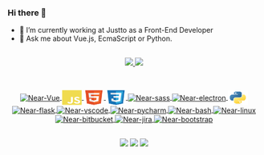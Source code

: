 ### Hi there 👋
- 🔭 I’m currently working at Justto as a Front-End Developer
- 💬 Ask me about Vue.js, EcmaScript or Python.

##

<div align="center">
  <a href="https://github.com/willvitorino">
  <img height="180em" src="https://github-readme-stats.vercel.app/api?username=willvitorino&show_icons=true&theme=dark&include_all_commits=true&count_private=true"/>
  <img height="180em" src="https://github-readme-stats.vercel.app/api/top-langs/?username=willvitorino&layout=compact&langs_count=7&theme=dark" />
</div>

##

<div style="display: inline_block" align='center'><br>
  <img align="center" alt="Near-Vue" height="30" width="40" src="https://cdn.jsdelivr.net/gh/devicons/devicon/icons/vuejs/vuejs-original.svg" />

  <img align="center" alt="Near-Js" height="30" width="40" src="https://raw.githubusercontent.com/devicons/devicon/master/icons/javascript/javascript-plain.svg">

  <img align="center" alt="Near-HTML" height="30" width="40" src="https://raw.githubusercontent.com/devicons/devicon/master/icons/html5/html5-original.svg">

  <img align="center" alt="Near-CSS" height="30" width="40" src="https://raw.githubusercontent.com/devicons/devicon/master/icons/css3/css3-original.svg">
  
  <img align="center" alt="Near-sass" height="30" width="40" src="https://cdn.jsdelivr.net/gh/devicons/devicon/icons/sass/sass-original.svg" />
  
  <img align="center" alt="Near-electron" height="30" width="40" src="https://cdn.jsdelivr.net/gh/devicons/devicon/icons/electron/electron-original.svg" />

  <img align="center" alt="Near-Python" height="30" width="40" src="https://raw.githubusercontent.com/devicons/devicon/master/icons/python/python-original.svg">

  <img align="center" alt="Near-flask" height="30" width="40" src="https://cdn.jsdelivr.net/gh/devicons/devicon/icons/flask/flask-original-wordmark.svg" />
  
  <img align="center" alt="Near-vscode" height="30" width="40" src="https://cdn.jsdelivr.net/gh/devicons/devicon/icons/vscode/vscode-original.svg" />
  
  <img align="center" alt="Near-pycharm" height="30" width="40" src="https://cdn.jsdelivr.net/gh/devicons/devicon/icons/pycharm/pycharm-original.svg" />

  <img align="center" alt="Near-bash" height="30" width="40" src="https://cdn.jsdelivr.net/gh/devicons/devicon/icons/bash/bash-original.svg" />

  <img align="center" alt="Near-linux" height="30" width="40" src="https://cdn.jsdelivr.net/gh/devicons/devicon/icons/linux/linux-original.svg" />

  <img align="center" alt="Near-bitbucket" height="30" width="40" src="https://cdn.jsdelivr.net/gh/devicons/devicon/icons/bitbucket/bitbucket-original.svg" />
  
  <img align="center" alt="Near-jira" height="30" width="40" src="https://cdn.jsdelivr.net/gh/devicons/devicon/icons/jira/jira-original.svg" />

  <img align="center" alt="Near-bootstrap" height="30" width="40" src="https://cdn.jsdelivr.net/gh/devicons/devicon/icons/bootstrap/bootstrap-original.svg" />
</div>

##

<div style="display: inline_block" align='center'>
  <a href="https://instagram.com/vitorino.wil" target="_blank"><img src="https://img.shields.io/badge/-Instagram-%23E4405F?style=for-the-badge&logo=instagram&logoColor=white" target="_blank"></a>
  <a href = "mailto:williamvitorino3@gmail.com"><img src="https://img.shields.io/badge/-Gmail-%23333?style=for-the-badge&logo=gmail&logoColor=white" target="_blank"></a>
  <a href="https://www.linkedin.com/in/william-vitorino-dev/" target="_blank"><img src="https://img.shields.io/badge/-LinkedIn-%230077B5?style=for-the-badge&logo=linkedin&logoColor=white" target="_blank"></a> 
</div>

<!--
**willvitorino/willvitorino** is a ✨ _special_ ✨ repository because its `README.md` (this file) appears on your GitHub profile.

Here are some ideas to get you started:

- 🔭 I’m currently working on ...
- 🌱 I’m currently learning ...
- 👯 I’m looking to collaborate on ...
- 🤔 I’m looking for help with ...
- 💬 Ask me about ...
- 📫 How to reach me: ...
- 😄 Pronouns: ...
- ⚡ Fun fact: ...
-->
